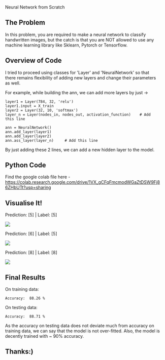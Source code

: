 
Neural Network from Scratch


## The Problem
In this problem, you are required to make a neural network to classify handwritten images, but the catch is
that you are NOT allowed to use any machine learning library like Sklearn, Pytorch or Tensorflow.
## Overview of Code

I tried to proceed using classes for 'Layer' and 'NeuralNetwork' so that there remains flexibility of adding new layers and change their parameters as well.

For example, while building the ann, we can add more layers by just ->

```
layer1 = Layer(784, 32, 'relu')
layer1.input = X_train
layer2 = Layer(32, 10, 'softmax')
layer_n = Layer(nodes_in, nodes_out, activation_function)    # Add this line
```

```
ann = NeuralNetwork()
ann.add_layer(layer1)
ann.add_layer(layer2)
ann.ass_layer(layer_n)     # Add this line

```

By just adding these 2 lines, we can add a new hidden layer to the model.
## Python Code

Find the google colab file here - 
https://colab.research.google.com/drive/1VX_gCFqFmcmodWGaZtDSW9Fj86ZHbUTt?usp=sharing
## Visualise It!

Prediction:  [5]   |   Label:  [5]

![](https://i.ibb.co/DRKkvgv/1st.png)


Prediction:  [6]   |   Label:  [5]

![](https://i.ibb.co/fHMGfPT/2nd.png)


Prediction:  [8]   |   Label:  [8]

![](https://i.ibb.co/k4PRdw6/3rd.png)

## Final Results

On training data:
```
Accuracy:  88.26 %
```
On testing data:
```
Accuracy:  88.71 %
```

As the accuracy on testing data does not deviate much from accuracy on training data, we can say that the model is not over-fitted. Also, the model is decently trained with ~ 90% accuracy.
## Thanks:)

